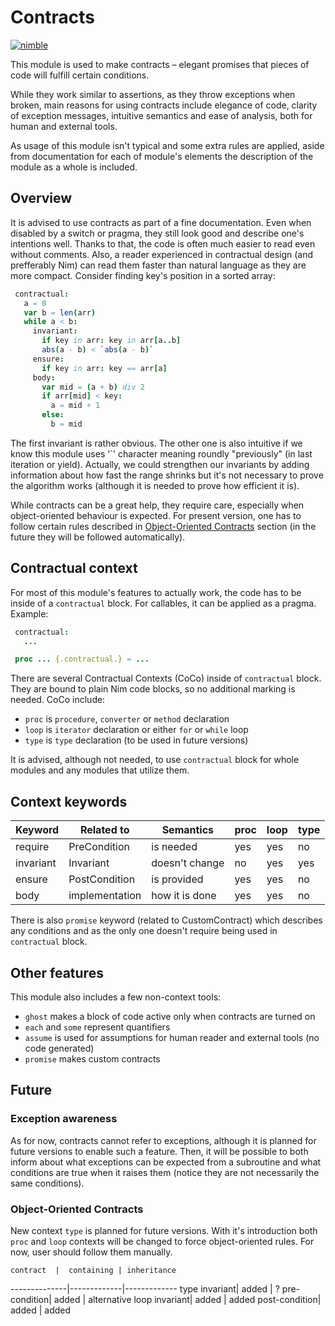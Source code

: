 # Contracts
[![nimble](https://raw.githubusercontent.com/yglukhov/nimble-tag/master/nimble_js.png)](https://github.com/yglukhov/nimble-tag)

This module is used to make contracts – elegant promises that
pieces of code will fulfill certain conditions.

While they work similar to assertions, as they throw exceptions
when broken, main reasons for using contracts include elegance
of code, clarity of exception messages, intuitive semantics and
ease of analysis, both for human and external tools.

As usage of this module isn't typical and some extra rules are
applied, aside from documentation for each of module's elements
the description of the module as a whole is included.

## Overview
It is advised to use contracts as part of a fine documentation.
Even when disabled by a switch or pragma, they still look good
and describe one's intentions well. Thanks to that, the code is
often much easier to read even without comments. Also,  a reader
experienced in contractual design (and prefferably Nim) can read
them faster than natural language as they are more compact.
Consider finding key's position in a sorted array:

```nim
 contractual:
   a = 0
   var b = len(arr)
   while a < b:
     invariant:
       if key in arr: key in arr[a..b]
       abs(a - b) < `abs(a - b)`
     ensure:
       if key in arr: key == arr[a]
     body:
       var mid = (a + b) div 2
       if arr[mid] < key:
         a = mid + 1
       else:
         b = mid
```

The first invariant is rather obvious. The other one is also intuitive
if we know this module uses '`' character meaning roundly
"previously" (in last iteration or yield). Actually, we could
strengthen our invariants by adding information about how fast
the range shrinks but it's not necessary to prove the algorithm
works (although it is needed to prove how efficient it is).

While contracts can be a great help, they require care, especially
when object-oriented behaviour is expected. For present version,
one has to follow certain rules described in
[Object-Oriented Contracts](#object-oriented-contracts)
section (in the future they will be followed automatically).

## Contractual context
For most of this module's features to actually work, the code has
to be inside of a ``contractual`` block. For callables, it can
be applied as a pragma.
Example:

```nim
 contractual:
   ...

 proc ... {.contractual.} = ...
```

There are several Contractual Contexts (CoCo) inside of ``contractual``
block. They are bound to plain Nim code blocks, so no additional marking
is needed. CoCo include:
- `proc` is ``procedure``, ``converter`` or ``method`` declaration
- `loop` is ``iterator`` declaration or either ``for`` or ``while`` loop
- `type` is ``type`` declaration (to be used in future versions)

It is advised, although not needed, to use ``contractual`` block
for whole modules and any modules that utilize them.


## Context keywords
 Keyword   |  Related to    |    Semantics   |proc|loop|type
-----------|----------------|----------------|----|----|----
 require   |  PreCondition  |   is needed    | yes| yes|  no
 invariant | Invariant      | doesn't change |  no| yes| yes
 ensure    | PostCondition  |   is provided  | yes| yes|  no
 body      | implementation | how it is done | yes| yes|  no

There is also ``promise`` keyword (related to CustomContract) which
describes any conditions and as the only one doesn't require being
used in ``contractual`` block.

## Other features
This module also includes a few non-context tools:
- ``ghost`` makes a block of code active only when contracts are turned on
- ``each`` and ``some`` represent quantifiers
- ``assume`` is used for assumptions for human reader and external tools (no code generated)
- ``promise`` makes custom contracts

## Future
### Exception awareness
As for now, contracts cannot refer to exceptions, although it is planned for future versions
to enable such a feature. Then, it will be possible to both inform about what exceptions
can be expected from a subroutine and what conditions are true when it raises them (notice
they are not necessarily the same conditions).

### Object-Oriented Contracts
New context `type` is planned for future versions. With it's introduction both
`proc` and `loop` contexts will be changed to force object-oriented rules.
For now, user should follow them manually.

    contract  |  containing | inheritance
--------------|-------------|-------------
type invariant|    added    |      ?
 pre-condition|    added    | alternative
loop invariant|    added    |    added
post-condition|    added    |    added
